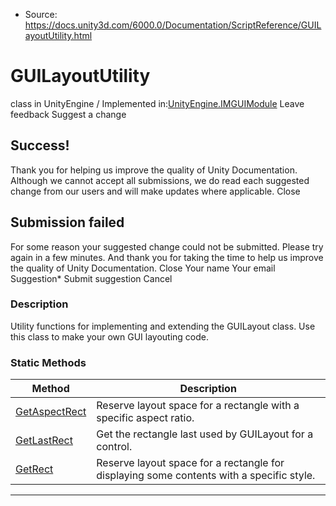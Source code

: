 * Source: https://docs.unity3d.com/6000.0/Documentation/ScriptReference/GUILayoutUtility.html

# GUILayoutUtility
class in UnityEngine
/
Implemented in:[UnityEngine.IMGUIModule](https://docs.unity3d.com/6000.0/Documentation/ScriptReference/UnityEngine.IMGUIModule.html)
Leave feedback
Suggest a change
## Success!
Thank you for helping us improve the quality of Unity Documentation. Although we cannot accept all submissions, we do read each suggested change from our users and will make updates where applicable.
Close
## Submission failed
For some reason your suggested change could not be submitted. Please <a>try again</a> in a few minutes. And thank you for taking the time to help us improve the quality of Unity Documentation.
Close
Your name Your email Suggestion* Submit suggestion
Cancel
### Description
Utility functions for implementing and extending the GUILayout class.
Use this class to make your own GUI layouting code.
### Static Methods
Method | Description  
---|---  
[GetAspectRect](https://docs.unity3d.com/6000.0/Documentation/ScriptReference/GUILayoutUtility.GetAspectRect.html) | Reserve layout space for a rectangle with a specific aspect ratio.  
[GetLastRect](https://docs.unity3d.com/6000.0/Documentation/ScriptReference/GUILayoutUtility.GetLastRect.html) | Get the rectangle last used by GUILayout for a control.  
[GetRect](https://docs.unity3d.com/6000.0/Documentation/ScriptReference/GUILayoutUtility.GetRect.html) | Reserve layout space for a rectangle for displaying some contents with a specific style.  
* * *
